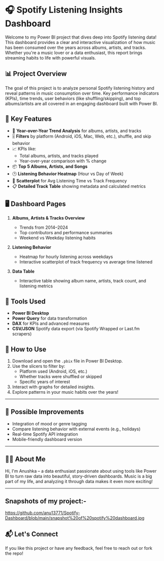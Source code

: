 # 🎧 Spotify Listening Insights Dashboard

Welcome to my Power BI project that dives deep into Spotify listening data! This dashboard provides a clear and interactive visualization of how music has been consumed over the years across albums, artists, and tracks. Whether you're a music lover or a data enthusiast, this report brings streaming habits to life with powerful visuals.


## 📊 Project Overview

The goal of this project is to analyze personal Spotify listening history and reveal patterns in music consumption over time. Key performance indicators (KPIs), time trends, user behaviors (like shuffling/skipping), and top albums/artists are all covered in an engaging dashboard built with Power BI.


## 📌 Key Features

- 📅 **Year-over-Year Trend Analysis** for albums, artists, and tracks
- 🎚️ **Filters** by platform (Android, iOS, Mac, Web, etc.), shuffle, and skip behavior
- 📈 KPIs like:
  - Total albums, artists, and tracks played
  - Year-over-year comparison with % change
- 📦 **Top 5 Albums, Artists, and Songs**
- 🕒 **Listening Behavior Heatmap** (Hour vs Day of Week)
- 🧠 **Scatterplot** for Avg Listening Time vs Track Frequency
- 📋 **Detailed Track Table** showing metadata and calculated metrics


## 🖥️ Dashboard Pages

1. **Albums, Artists & Tracks Overview**
   - Trends from 2014–2024
   - Top contributors and performance summaries
   - Weekend vs Weekday listening habits

2. **Listening Behavior**
   - Heatmap for hourly listening across weekdays
   - Interactive scatterplot of track frequency vs average time listened

3. **Data Table**
   - Interactive table showing album name, artists, track count, and listening metrics


## 🧰 Tools Used

- **Power BI Desktop**  
- **Power Query** for data transformation  
- **DAX** for KPIs and advanced measures  
- **CSV/JSON** Spotify data export (via Spotify Wrapped or Last.fm scrapers)


## 🚀 How to Use

1. Download and open the `.pbix` file in Power BI Desktop.
2. Use the slicers to filter by:
   - Platform used (Android, iOS, etc.)
   - Whether tracks were shuffled or skipped
   - Specific years of interest
3. Interact with graphs for detailed insights.
4. Explore patterns in your music habits over the years!

---

## 🔮 Possible Improvements

- Integration of mood or genre tagging
- Compare listening behavior with external events (e.g., holidays)
- Real-time Spotify API integration
- Mobile-friendly dashboard version

---

## 🙋‍♀️ About Me

Hi, I'm Anushka – a data enthusiast passionate about using tools like Power BI to turn raw data into beautiful, story-driven dashboards. Music is a big part of my life, and analyzing it through data makes it even more exciting!

---
## Snapshots of my project:- 
https://github.com/anu13771/Spotify-Dashboard/blob/main/snapshot%20of%20spotify%20dashboard.jpg

## 📬 Let's Connect

If you like this project or have any feedback, feel free to reach out or fork the repo!  



